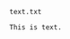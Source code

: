 <!-- >>>>>> BEGIN GENERATED FILE: SOURCE C:/Users/Burdette/Documents/GitHub/markdown_helper/test/include/templates/text_code_block.md -->
<!-- DO NOT EDIT -->
<!-- >>>>>> BEGIN INCLUDED FILE: SOURCE C:/Users/Burdette/Documents/GitHub/markdown_helper/test/include/templates/../includes/text.txt -->
<code>text.txt</code>
```
This is text.
```
<!-- <<<<<< END INCLUDED FILE: SOURCE C:/Users/Burdette/Documents/GitHub/markdown_helper/test/include/templates/../includes/text.txt -->
<!-- <<<<<< END GENERATED FILE: SOURCE C:/Users/Burdette/Documents/GitHub/markdown_helper/test/include/templates/text_code_block.md -->
